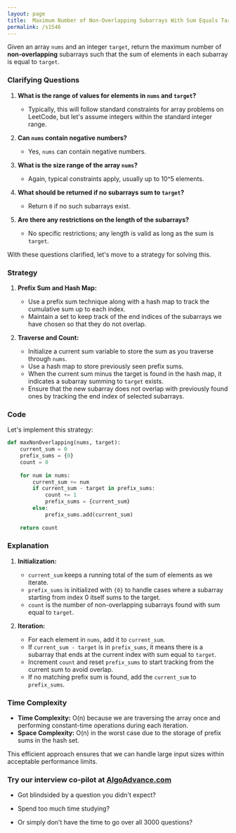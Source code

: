 ```yaml
---
layout: page
title:  Maximum Number of Non-Overlapping Subarrays With Sum Equals Target-out
permalink: /s1546
---
```


Given an array `nums` and an integer `target`, return the maximum number of **non-overlapping** subarrays such that the sum of elements in each subarray is equal to `target`.

### Clarifying Questions

1. **What is the range of values for elements in `nums` and `target`?**
   - Typically, this will follow standard constraints for array problems on LeetCode, but let's assume integers within the standard integer range.
   
2. **Can `nums` contain negative numbers?**
   - Yes, `nums` can contain negative numbers.

3. **What is the size range of the array `nums`?**
   - Again, typical constraints apply, usually up to 10^5 elements.

4. **What should be returned if no subarrays sum to `target`?**
   - Return `0` if no such subarrays exist.

5. **Are there any restrictions on the length of the subarrays?**
   - No specific restrictions; any length is valid as long as the sum is `target`.

With these questions clarified, let's move to a strategy for solving this.

### Strategy

1. **Prefix Sum and Hash Map:** 
   - Use a prefix sum technique along with a hash map to track the cumulative sum up to each index.
   - Maintain a set to keep track of the end indices of the subarrays we have chosen so that they do not overlap.

2. **Traverse and Count:**
   - Initialize a current sum variable to store the sum as you traverse through `nums`.
   - Use a hash map to store previously seen prefix sums.
   - When the current sum minus the target is found in the hash map, it indicates a subarray summing to `target` exists.
   - Ensure that the new subarray does not overlap with previously found ones by tracking the end index of selected subarrays.

### Code

Let's implement this strategy:

```python
def maxNonOverlapping(nums, target):
    current_sum = 0
    prefix_sums = {0}
    count = 0
    
    for num in nums:
        current_sum += num
        if current_sum - target in prefix_sums:
            count += 1
            prefix_sums = {current_sum}
        else:
            prefix_sums.add(current_sum)
    
    return count
```

### Explanation

1. **Initialization:**
   - `current_sum` keeps a running total of the sum of elements as we iterate.
   - `prefix_sums` is initialized with `{0}` to handle cases where a subarray starting from index 0 itself sums to the target.
   - `count` is the number of non-overlapping subarrays found with sum equal to `target`.

2. **Iteration:**
   - For each element in `nums`, add it to `current_sum`.
   - If `current_sum - target` is in `prefix_sums`, it means there is a subarray that ends at the current index with sum equal to `target`.
   - Increment `count` and reset `prefix_sums` to start tracking from the current sum to avoid overlap.
   - If no matching prefix sum is found, add the `current_sum` to `prefix_sums`.

### Time Complexity

- **Time Complexity:** O(n) because we are traversing the array once and performing constant-time operations during each iteration.
- **Space Complexity:** O(n) in the worst case due to the storage of prefix sums in the hash set.

This efficient approach ensures that we can handle large input sizes within acceptable performance limits.


### Try our interview co-pilot at [AlgoAdvance.com](https://algoAdvance.com)

- Got blindsided by a question you didn't expect?

- Spend too much time studying?

- Or simply don't have the time to go over all 3000 questions?

